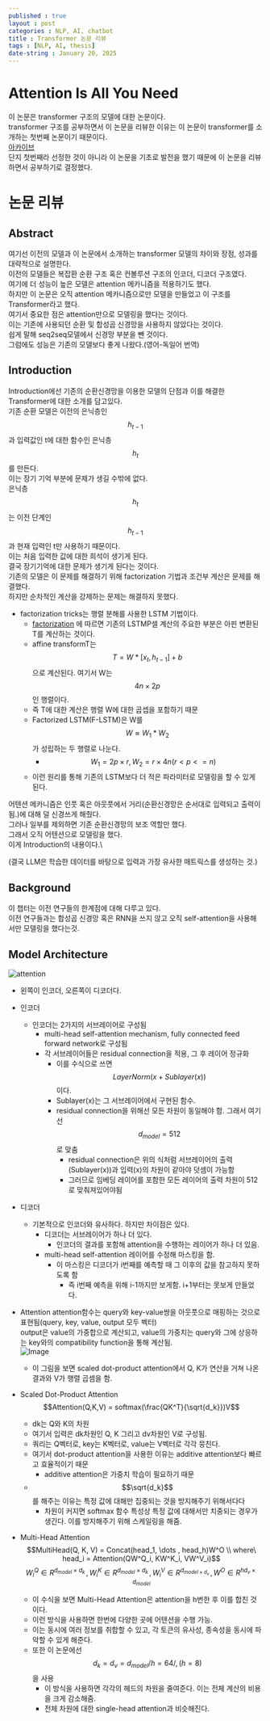 ```yaml
---
published : true
layout : post
categories : NLP, AI, chatbot
title : Transformer 논문 리뷰
tags : [NLP, AI, thesis]
date-string : January 20, 2025
---
```


# Attention Is All You Need
이 논문은 transformer 구조의 모델에 대한 논문이다.\
transformer 구조를 공부하면서 이 논문을 리뷰한 이유는 이 논문이 transformer를 소개하는 첫번째 논문이기 때문이다.\
[아카이브](https://arxiv.org/abs/1706.03762)\
단지 첫번째라 선정한 것이 아니라 이 논문을 기초로 발전을 했기 때문에 이 논문을 리뷰하면서 공부하기로 결정했다.

# 논문 리뷰

## Abstract
여기선 이전의 모델과 이 논문에서 소개하는 transformer 모델의 차이와 장점, 성과를 대략적으로 설명한다.\
이전의 모델들은 복잡환 순환 구조 혹은 컨볼루션 구조의 인코더, 디코더 구조였다.\
여기에 더 성능이 높은 모델은 attention 메카니즘을 적용하기도 했다.\
하지만 이 논문은 오직 attention 메카니즘으로만 모델을 만들었고 이 구조를 Transformer라고 했다.\
여기서 중요한 점은 attention만으로 모델링을 했다는 것이다.\
이는 기존에 사용되던 순환 및 합성곱 신경망을 사용하지 않았다는 것이다.\
쉽게 말해 seq2seq모델에서 신경망 부분을 뺀 것이다.\
그럼에도 성능은 기존의 모델보다 좋게 나왔다.(영어-독일어 번역)

## Introduction
Introduction에선 기존의 순환신경망을 이용한 모델의 단점과 이를 해결한 Transformer에 대한 소개를 담고있다.\
기존 순환 모델은 이전의 은닉층인 $$h_{t-1}$$ 과 입력값인 t에 대한 함수인 은닉층 $$h_t$$를 만든다.\
이는 장기 기억 부분에 문제가 생길 수밖에 없다.\
은닉층 $$h_t$$는 이전 단계인 $$h_{t-1}$$과 현재 입력인 t만 사용하기 때문이다.\
이는 처음 입력한 값에 대한 희석이 생기게 된다.\
결국 장기기억에 대한 문제가 생기게 된다는 것이다.\
기존의 모델은 이 문제를 해결하기 위해 factorization 기법과 조건부 계산은 문제를 해결했다.\
하지만 순차적인 계산을 강제하는 문제는 해결하지 못했다.
- factorization tricks는 행렬 분해를 사용한 LSTM 기법이다.
    - [factorization](https://arxiv.org/abs/1703.10722) 에 따르면 기존의 LSTMP셀 계산의 주요한 부분은 아핀 변환된 T를 계산하는 것이다.
    - affine transformT는 $$T = W * [x_t, h_{t-1}] + b$$ 으로 계산된다. 여기서 W는 $$4n \times 2p$$인 행렬이다.
    - 즉 T에 대한 계산은 행렬 W에 대한 곱셉을 포함하기 때문
    - Factorized LSTM(F-LSTM)은 W를 $$W \approx W_1 * W_2$$가 성립하는 두 행렬로 나눈다.
        - $$W_1 = 2p \times r, W_2 = r \times 4n (r < p <= n)$$
    - 이런 원리를 통해 기존의 LSTM보다 더 적은 파라미터로 모델링을 할 수 있게 된다.

어텐션 메카니즘은 인풋 혹은 아웃풋에서 거리(순환신경망은 순서대로 입력되고 출력이 됨.)에 대해 덜 신경쓰게 해줬다.\
그러나 일부를 제외하면 기존 순환신경망의 보조 역할만 했다.\
그래서 오직 어텐션으로 모델링을 했다.\
이게 Introduction의 내용이다.\

(결국 LLM은 학습한 데이터를 바탕으로 입력과 가장 유사한 매트릭스를 생성하는 것.)
## Background

이 챕터는 이전 연구들의 한계점에 대해 다루고 있다.\
이전 연구들과는 합성곱 신경망 혹은 RNN을 쓰지 않고 오직 self-attention을 사용해서만 모델링을 했다는것.

## Model Architecture
![attention](https://github.com/user-attachments/assets/083d3233-91ff-43f9-8647-bdc19f14edd8)

- 왼쪽이 인코더, 오른쪽이 디코더다.
- 인코더
    - 인코더는 2가지의 서브레이어로 구성됨
        - multi-head self-attention mechanism, fully connected feed forward network로 구성됨
        - 각 서브레이어들은 residual connection을 적용, 그 후 레이어 정규화
            - 이를 수식으로 쓰면 $$LayerNorm(x + Sublayer(x))$$이다.
            - Sublayer(x)는 그 서브레이어에서 구현된 함수.
            - residual connection을 위해선 모든 차원이 동일해야 함. 그래서 여기선 $$d_{model}=512$$로 맞춤
                - residual connection은 위의 식처럼 서브레이어의 출력(Sublayer(x))과 입력(x)의 차원이 같아야 덧셈이 가능함
                - 그러므로 임베딩 레이어를 포함한 모든 레이어의 출력 차원이 512로 맞춰져있어야됨
- 디코더
    - 기본적으로 인코더와 유사하다. 하지만 차이점은 있다.
        - 디코더는 서브레이어가 하나 더 있다.
            - 인코더의 결과를 포함해 attention을 수행하는 레이어가 하나 더 있음.
        - multi-head self-attention 레이어를 수정해 마스킹을 함.
            - 이 마스킹은 디코더가 i번째를 예측할 때 그 이후의 값을 참고하지 못하도록 함
                - 즉 i번째 예측을 위해 i-1까지만 보게함. i+1부터는 못보게 만들었다.

- Attention
attention함수는 query와 key-value쌍을 아웃풋으로 매핑하는 것으로 표현됨(query, key, value, output 모두 벡터)\
output은 value의 가중합으로 계산되고, value의 가중치는 query와 그에 상응하는 key와의 compatibility function을 통해 계산됨.\
![Image](https://github.com/user-attachments/assets/b66f2dfe-d36c-444f-94a8-ffca65e5b8e0)

    - 이 그림을 보면 scaled dot-product attention에서 Q, K가 연산을 거쳐 나온 결과와 V가 행렬 곱셈을 함.

- Scaled Dot-Product Attention
$$Attention(Q,K,V) = softmax(\frac{QK^T}{\sqrt{d_k}})V$$
    - dk는 Q와 K의 차원
    - 여기서 입력은 dk차원인 Q, K 그리고 dv차원인 V로 구성됨.
    - 쿼리는 Q벡터로, key는 K벡터로, value는 V벡터로 각각 뭉친다.
    - 여기서 dot-product attention을 사용한 이유는 additive attention보다 빠르고 효율적이기 때문
        - additive attention은 가중치 학습이 필요하기 때문
    - $$\sqrt{d_k}$$를 해주는 이유는 특정 값에 대해만 집중되는 것을 방지해주기 위해서다다
        - 차원이 커지면 softmax 함수 특성상 특정 값에 대해서만 치중되는 경우가 생긴다. 이를 방지해주기 위해 스케일링을 해줌.

- Multi-Head Attention
$$MultiHead(Q, K, V) = Concat(head_1, \dots , head_h)W^O \\ where\ head_i = Attention(QW^Q_i, KW^K_i, VW^V_i)$$
$$W^Q_i \in R^{d_{model} \times d_k} \, , W^K_i \in R^{d_{model} \times d_k} \, , W^V_i \in R^{d_{model \times d_v}} \, , W^O \in R^{hd_v \times d_{model}}$$

    - 이 수식을 보면 Multi-Head Attention은 attention을 h번한 후 이를 합친 것이다.
    - 이런 방식을 사용하면 한번에 다양한 곳에 어텐션을 수행 가능.
    - 이는 동시에 여러 정보를 취합할 수 있고, 각 토큰의 유사성, 종속성을 동시에 파악할 수 있게 해준다.
    - 또한 이 논문에선 $$d_k = d_v = d_{model} / h = 64 /, (h = 8)$$을 사용
        - 이 방식을 사용하면 각각의 헤드의 차원을 줄여준다. 이는 전체 계산의 비용을 크게 감소해줌.
        - 전체 차원에 대한 single-head attention과 비슷해진다.


